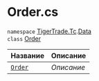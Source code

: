 
# Order.cs
`namespace` [TigerTrade.Tc](../../../TigerTrade.Tc.md).[Data](../../../TigerTrade.Tc/Data.md)  
    `class` [Order](../Order.cs.md)

| Название | Описание |
| --- | --- |
| [`Order`](./Методы/Order.md) | *Описание* |
